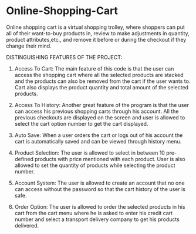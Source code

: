 # Online-Shopping-Cart

Online shopping cart is a virtual shopping trolley, where shoppers can put all of their want-to-buy products in, review to make adjustments in quantity, product attributes,etc., and remove it before or during the checkout if they change their mind.

DISTINGUISHING FEATURES OF THE PROJECT:

1) Access To Cart:
The main feature of this code is that the user can access the shopping cart where all the selected products are stacked and the products can also be removed from the cart if the user wants to. Cart also displays the product quantity and total amount of the selected products.

2) Access To History:
Another great feature of the program is that the user can access his previous shopping carts through his account. All the previous checkouts are displayed on the screen and user is allowed to select the cart option number to get the cart displayed.

3) Auto Save:
When a user orders the cart or logs out of his account the cart is automatically saved and can be viewed through history menu.

4) Product Selection:
The user is allowed to select in between 10 pre-defined products with price mentioned with each product. User is also allowed to set the quantity of products while selecting the product number.

5) Account System:
The user is allowed to create an account that no one can access without the password so that the cart history of the user is safe.

6) Order Option:
The user is allowed to order the selected products in his cart from the cart menu where he is asked to enter his credit cart number and select a transport delivery company to get his products delivered.
